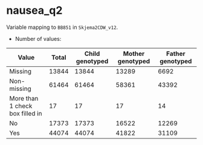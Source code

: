 # nausea_q2
Variable mapping to `BB851` in `Skjema2CDW_v12`.
- Number of values:

| Value | Total | Child genotyped | Mother genotyped | Father genotyped |
| ----- | ----- | --------------- | ---------------- | ---------------- |
| Missing | 13844 | 13844 | 13289 | 6692 |
| Non-missing | 61464 | 61464 | 58361 | 43392 |
| More than 1 check box filled in | 17 | 17 | 17 |14 |
| No | 17373 | 17373 | 16522 |12269 |
| Yes | 44074 | 44074 | 41822 |31109 |



